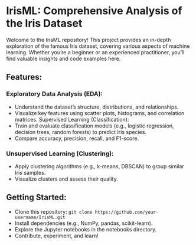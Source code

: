 # IrisML: Comprehensive Analysis of the Iris Dataset
Welcome to the IrisML repository! This project provides an in-depth exploration of the famous Iris dataset, covering various aspects of machine learning. Whether you’re a beginner or an experienced practitioner, you’ll find valuable insights and code examples here.

## Features:
### Exploratory Data Analysis (EDA):
* Understand the dataset’s structure, distributions, and relationships.
* Visualize key features using scatter plots, histograms, and correlation matrices.
Supervised Learning (Classification):
* Train and evaluate classification models (e.g., logistic regression, decision trees, random forests) to predict Iris species.
* Compare accuracy, precision, recall, and F1-score.
### Unsupervised Learning (Clustering):
* Apply clustering algorithms (e.g., k-means, DBSCAN) to group similar Iris samples.
* Visualize clusters and assess their quality.
## Getting Started:
* Clone this repository:
`git clone https://github.com/your-username/IrisML.git
`
* Install dependencies (e.g., NumPy, pandas, scikit-learn).
* Explore the Jupyter notebooks in the notebooks directory.
* Contribute, experiment, and learn!
